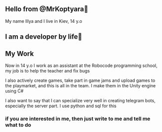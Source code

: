 ## Hello from @MrKoptyara🍵

My name Illya and I live in Kiev, 14 y.o

## I am a developer by life🖤


## My Work

Now in 14 y.o I work as an assistant at the Robocode programming school, my job is to help the teacher and fix bugs

I also actively create games, take part in game jams and upload games to the playmarket, and this is all in the team. I make them in the Unity engine using C#

I also want to say that I can specialize very well in creating telegram bots, especially the server part. I use python and sql for this

### if you are interested in me, then just write to me and tell me what to do
